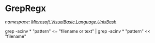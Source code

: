 ﻿# GrepRegx
_namespace: <a href="#" onClick="load('/docs/Microsoft.VisualBasic.Language.UnixBash/index.md')">Microsoft.VisualBasic.Language.UnixBash</a>_

grep -acinv * "pattern" <= "filename or text" |
 grep -acinv * "pattern" << "filename"




